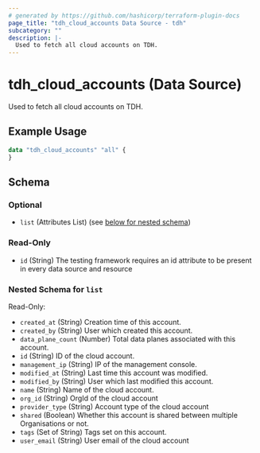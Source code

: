 ```yaml
---
# generated by https://github.com/hashicorp/terraform-plugin-docs
page_title: "tdh_cloud_accounts Data Source - tdh"
subcategory: ""
description: |-
  Used to fetch all cloud accounts on TDH.
---
```


# tdh_cloud_accounts (Data Source)

Used to fetch all cloud accounts on TDH.

## Example Usage

```terraform
data "tdh_cloud_accounts" "all" {
}
```

<!-- schema generated by tfplugindocs -->
## Schema

### Optional

- `list` (Attributes List) (see [below for nested schema](#nestedatt--list))

### Read-Only

- `id` (String) The testing framework requires an id attribute to be present in every data source and resource

<a id="nestedatt--list"></a>
### Nested Schema for `list`

Read-Only:

- `created_at` (String) Creation time of this account.
- `created_by` (String) User which created this account.
- `data_plane_count` (Number) Total data planes associated with this account.
- `id` (String) ID of the cloud account.
- `management_ip` (String) IP of the management console.
- `modified_at` (String) Last time this account was modified.
- `modified_by` (String) User which last modified this account.
- `name` (String) Name of the cloud account.
- `org_id` (String) OrgId of the cloud account
- `provider_type` (String) Account type of the cloud account
- `shared` (Boolean) Whether this account is shared between multiple Organisations or not.
- `tags` (Set of String) Tags set on this account.
- `user_email` (String) User email of the cloud account



